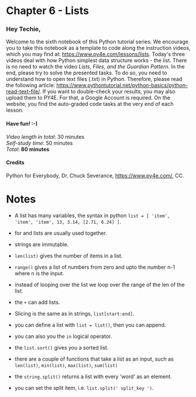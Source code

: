 
# Chapter 6 - Lists
### Hey Techie,   
Welcome to the sixth notebook of this Python tutorial series. We encourage you to take this notebook as a template to code along the instruction videos, which you may find at: https://www.py4e.com/lessons/lists. Today's three videos deal with how Python simplest data structure works - the list. There is no need to watch the video *Lists, Files, and the Guardian Pattern*. In the end, please try to solve the presented tasks. To do so, you need to understand how to open text files (.txt) in Python. Therefore, please read the following article: https://www.pythontutorial.net/python-basics/python-read-text-file/. If you want to double-check your results, you may also upload them to PY4E. For that, a Google Account is required. On the website, you find the auto-graded code tasks at the very end of each lesson.

#### Have fun! :-)   
*Video length in total*: 30 minutes   
*Self-study time*: 50 minutes   
*Total*: **80 minutes**   
#### Credits
Python for Everybody, Dr. Chuck Severance, https://www.py4e.com/, CC.

# Notes

- A list has many variables, the syntax in python `list = [ 'item', 'item', 'item', 13, 3.14, [2.71, 6.24] ]`.

- for and lists are usually used together.

- strings are immutable.

- `len(list)` gives the number of items in a list.

- `range()` gives a list of numbers from zero and upto the number n-1 where n is the input.

- instead of looping over the list we loop over the range of the len of the list.

- the `+` can add lists.

- Slicing is the same as in strings, `list[start:end]`.

- you can define a list with `list = list()`, then you can append.

- you can also you the `in` logical operator.

- the `list.sort()` gives you a sorted list.

- there are a couple of functions that take a list as an input, such as `len(list)`, `min(list)`, `max(list)`, `sum(list)`

- the `string.split()` returns a list with every 'word' as an element.

- you can set the split item, i.e. `list.split(' split_key ')`.
